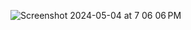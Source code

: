 ![Screenshot 2024-05-04 at 7 06 06 PM](https://github.com/omarhagoche/Pedro/assets/64544347/5a8d79f3-88a3-41cc-af99-9ff40ca89b27)
